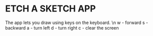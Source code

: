 # ETCH A SKETCH APP

The app lets you draw using keys on the keyboard. \n
w - forward
s - backward
a - turn left
d - turn right
c - clear the screen
